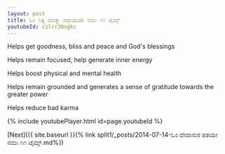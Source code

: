 ```yaml
---
layout: post
title: ಓಂ ನಿತ್ಯ ಮಾತ್ಮಾ ಸಹಾಯಯಾ ನಮಃ ೧೧ ಟೈಮ್ಸ್
youtubeId: czlrrJ0sgkc
---
```

 
 
Helps get goodness, bliss and peace and God's blessings
 
Helps remain focused, help generate inner energy 
 
Helps boost physical and mental health 
 
Helps remain grounded and generates a sense of gratitude towards the greater power 
 
Helps reduce bad karma
 
 
 
 


{% include youtubePlayer.html id=page.youtubeId %}
 
[Next]({{ site.baseurl }}{% link  split1/_posts/2014-07-14-ಓಂ ದೇವಾಸುರ ಪತಯೇ ನಮಃ ೧೧ ಟೈಮ್ಸ್.md%})
 
